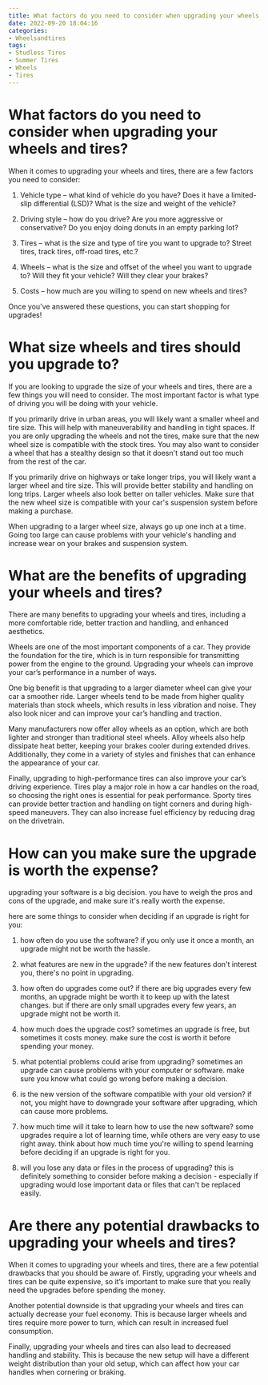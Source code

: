 ```yaml
---
title: What factors do you need to consider when upgrading your wheels and tires
date: 2022-09-20 18:04:16
categories:
- Wheelsandtires
tags:
- Studless Tires
- Summer Tires
- Wheels
- Tires
---
```



#  What factors do you need to consider when upgrading your wheels and tires?

When it comes to upgrading your wheels and tires, there are a few factors you need to consider:

1. Vehicle type – what kind of vehicle do you have? Does it have a limited-slip differential (LSD)? What is the size and weight of the vehicle?

2. Driving style – how do you drive? Are you more aggressive or conservative? Do you enjoy doing donuts in an empty parking lot?

3. Tires – what is the size and type of tire you want to upgrade to? Street tires, track tires, off-road tires, etc.?

4. Wheels – what is the size and offset of the wheel you want to upgrade to? Will they fit your vehicle? Will they clear your brakes?

5. Costs – how much are you willing to spend on new wheels and tires?

Once you’ve answered these questions, you can start shopping for upgrades!

#  What size wheels and tires should you upgrade to?

If you are looking to upgrade the size of your wheels and tires, there are a few things you will need to consider. The most important factor is what type of driving you will be doing with your vehicle.

If you primarily drive in urban areas, you will likely want a smaller wheel and tire size. This will help with maneuverability and handling in tight spaces. If you are only upgrading the wheels and not the tires, make sure that the new wheel size is compatible with the stock tires. You may also want to consider a wheel that has a stealthy design so that it doesn't stand out too much from the rest of the car.

If you primarily drive on highways or take longer trips, you will likely want a larger wheel and tire size. This will provide better stability and handling on long trips. Larger wheels also look better on taller vehicles. Make sure that the new wheel size is compatible with your car's suspension system before making a purchase.

When upgrading to a larger wheel size, always go up one inch at a time. Going too large can cause problems with your vehicle's handling and increase wear on your brakes and suspension system.

#  What are the benefits of upgrading your wheels and tires?

There are many benefits to upgrading your wheels and tires, including a more comfortable ride, better traction and handling, and enhanced aesthetics.

Wheels are one of the most important components of a car. They provide the foundation for the tire, which is in turn responsible for transmitting power from the engine to the ground. Upgrading your wheels can improve your car’s performance in a number of ways.

One big benefit is that upgrading to a larger diameter wheel can give your car a smoother ride. Larger wheels tend to be made from higher quality materials than stock wheels, which results in less vibration and noise. They also look nicer and can improve your car’s handling and traction.

Many manufacturers now offer alloy wheels as an option, which are both lighter and stronger than traditional steel wheels. Alloy wheels also help dissipate heat better, keeping your brakes cooler during extended drives. Additionally, they come in a variety of styles and finishes that can enhance the appearance of your car.

Finally, upgrading to high-performance tires can also improve your car’s driving experience. Tires play a major role in how a car handles on the road, so choosing the right ones is essential for peak performance. Sporty tires can provide better traction and handling on tight corners and during high-speed maneuvers. They can also increase fuel efficiency by reducing drag on the drivetrain.

#  How can you make sure the upgrade is worth the expense?

upgrading your software is a big decision. you have to weigh the pros and cons of the upgrade, and make sure it's really worth the expense.

here are some things to consider when deciding if an upgrade is right for you:

1. how often do you use the software? if you only use it once a month, an upgrade might not be worth the hassle.

2. what features are new in the upgrade? if the new features don't interest you, there's no point in upgrading.

3. how often do upgrades come out? if there are big upgrades every few months, an upgrade might be worth it to keep up with the latest changes. but if there are only small upgrades every few years, an upgrade might not be worth it.

4. how much does the upgrade cost? sometimes an upgrade is free, but sometimes it costs money. make sure the cost is worth it before spending your money.

5. what potential problems could arise from upgrading? sometimes an upgrade can cause problems with your computer or software. make sure you know what could go wrong before making a decision.

6. is the new version of the software compatible with your old version? if not, you might have to downgrade your software after upgrading, which can cause more problems.

7. how much time will it take to learn how to use the new software? some upgrades require a lot of learning time, while others are very easy to use right away. think about how much time you're willing to spend learning before deciding if an upgrade is right for you.

8. will you lose any data or files in the process of upgrading? this is definitely something to consider before making a decision - especially if upgrading would lose important data or files that can't be replaced easily.

#  Are there any potential drawbacks to upgrading your wheels and tires?

When it comes to upgrading your wheels and tires, there are a few potential drawbacks that you should be aware of. Firstly, upgrading your wheels and tires can be quite expensive, so it’s important to make sure that you really need the upgrades before spending the money.

Another potential downside is that upgrading your wheels and tires can actually decrease your fuel economy. This is because larger wheels and tires require more power to turn, which can result in increased fuel consumption.

Finally, upgrading your wheels and tires can also lead to decreased handling and stability. This is because the new setup will have a different weight distribution than your old setup, which can affect how your car handles when cornering or braking.